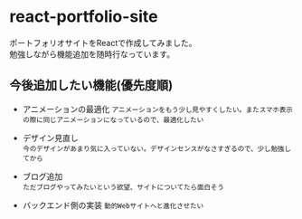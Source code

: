 # react-portfolio-site
ポートフォリオサイトをReactで作成してみました。  
勉強しながら機能追加を随時行なっています。

## 今後追加したい機能(優先度順)
* アニメーションの最適化
`アニメーションをもう少し見やすくしたい。またスマホ表示の際に同じアニメーションになっているので、最適化したい`

* デザイン見直し  
`今のデザインがあまり気に入っていない。デザインセンスがなさすぎるので、少し勉強してから`

* ブログ追加  
`ただブログやってみたいという欲望、サイトについてたら面白そう`

* バックエンド側の実装
`動的Webサイトへと進化させたい`

